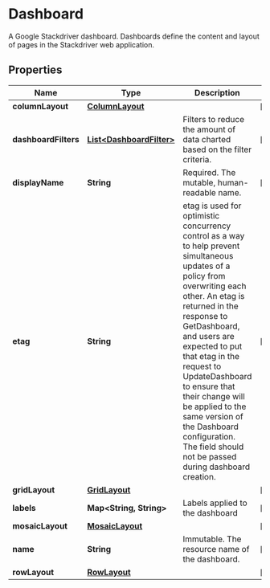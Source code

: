 

# Dashboard

A Google Stackdriver dashboard. Dashboards define the content and layout of pages in the Stackdriver web application.

## Properties

| Name | Type | Description | Notes |
|------------ | ------------- | ------------- | -------------|
|**columnLayout** | [**ColumnLayout**](ColumnLayout.md) |  |  [optional] |
|**dashboardFilters** | [**List&lt;DashboardFilter&gt;**](DashboardFilter.md) | Filters to reduce the amount of data charted based on the filter criteria. |  [optional] |
|**displayName** | **String** | Required. The mutable, human-readable name. |  [optional] |
|**etag** | **String** | etag is used for optimistic concurrency control as a way to help prevent simultaneous updates of a policy from overwriting each other. An etag is returned in the response to GetDashboard, and users are expected to put that etag in the request to UpdateDashboard to ensure that their change will be applied to the same version of the Dashboard configuration. The field should not be passed during dashboard creation. |  [optional] |
|**gridLayout** | [**GridLayout**](GridLayout.md) |  |  [optional] |
|**labels** | **Map&lt;String, String&gt;** | Labels applied to the dashboard |  [optional] |
|**mosaicLayout** | [**MosaicLayout**](MosaicLayout.md) |  |  [optional] |
|**name** | **String** | Immutable. The resource name of the dashboard. |  [optional] |
|**rowLayout** | [**RowLayout**](RowLayout.md) |  |  [optional] |



